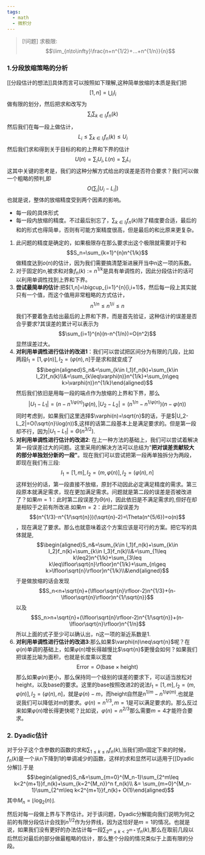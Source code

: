 ```yaml
---
tags:
  - math
  - 微积分
---
```


> [!问题]
> 求极限:$$\lim_{n\to\infty}\frac{n+n^{1/2}+...+n^{1/n}}{n}$$

### 1.分段放缩策略的分析
 
 [[分段估计的想法]]具体而言可以按照如下理解,这种简单放缩的本质是我们把$$[1,n]=\bigcup_iI_i$$做有限的划分，然后把求和改写为$$\sum_{i}\sum_{k\in I_i}f_n(k)$$然后我们在每一段上做估计，$$L_i\leq\sum_{k\in I_i}f_n(k)\leq U_i$$然后我们求和得到关于目标的和的上界和下界的估计$$U(n)=\sum_iU_i,L(n)=\sum_iL_i$$这其中关键的思考是，我们的这种分解方式给出的误差是否符合要求？我们可以做一个粗略的预判,即$$O\left(\sum_i|U_i-L_i|\right)$$也就是说，整体的放缩精度受到两个因素的影响。
 * 每一段的具体形式
 * 每一段内放缩的精度。不过最后别忘了，$\sum_{k\in I_i}f_n(k)$除了精度要合适，最后的和的形式也得简单，否则有可能方案精度很高，但是最后的和比原来更复杂。

 1.  此问题的精度是确定的，如果极限存在那么要求出这个极限就需要对于和$$S_n=\sum_{k=1}^{n}n^{1/k}$$做精度达到$o\left(n\right)$的估计，因为我们需要搞清楚渐进展开当中n这一项的系数。
 2.  对于固定的$n$,被求和对象$f_n(k):=n^{1/k}$是具有单调性的，因此分段估计的话可以利用单调性找到上界和下界。
 3.  **尝试最简单的估计**:把$[1,n]=\bigcup_{i=1}^{n}[i,i+1)$，然后每一段上其实就只有一个值，而这个值用非常粗略的方式估计，$$n^{1/n}\leq n^{1/i}\leq n$$我们不要着急去给出最后的上界和下界，而是首先验证，这种估计的误差是否合乎要求?其误差的累计可以表示为$$\sum_{i=1}^{n}(n-n^{1/n})=O(n^2)$$显然误差过大。
 4.  **对利用单调性进行估计的改进1**：我们可以尝试把区间分为有限的几段，比如两段$I_1=[1,\varphi(n)],I_2=(\varphi(n),n]$于是求和就变成了$$\begin{aligned}S_n&=\sum_{k\in I_1}f_n(k)+\sum_{k\in I_2}f_n(k)\\&=\sum_{k\leq\varphi(n)}n^{1/k}+\sum_{n\geq k>\varphi(n)}n^{1/k}\end{aligned}$$然后我们依旧是用每一段的端点作为放缩的上界和下界，那么$$|U_1-L_1|=(n-n^{1/\varphi(n)})\varphi(n),|U_2-L_2|=(n^{1/n}-n^{1/\varphi(n)})(n-\varphi(n))$$同时考虑到，如果我们这里选择$\varphi(n)=\sqrt{n}$的话，于是$|U_2-L_2|=O(\sqrt{n}\log(n))$,这样的话第二段基本上是满足要求的。但是第一段却不行，因为$|U_1-L_1|=\Theta(n^{3/2})$.
 5.  **对利用单调性进行估计的改进2**: 在上一种方法的基础上，我们可以尝试着解决第一段误差过大的问题。这里采用的解决方法可以总结为"**把对误差贡献较大的部分单独划分新的一段"**。现在我们可以尝试把第一段再单独拆分为两段，即现在我们有三段:$$I_1=[1,m],I_2=(m,\varphi(n)],I_2=(\varphi(n),n]$$这样划分的话，第一段直接不放缩，原封不动因此必定满足精度的需求。第三段原本就满足需求，现在更加满足需求。问题就是第二段的误差是否被改进了？如果$m=1$：此时第二段误差为$\Theta(n)$，因此依旧是不满足需求的,但好在却是相较于之前有所改进.如果$m=2$：此时二段误差为$$(n^{1/3}-n^{1/\sqrt{n}})(\sqrt{n}-2)=\Theta(n^{5/6})=o(n)$$，现在满足了要求。那么也就意味着这个方案应该是可行的方案。把它写的具体就是,$$\begin{aligned}S_n&=\sum_{k\in I_1}f_n(k)+\sum_{k\in I_2}f_n(k)+\sum_{k\in I_3}f_n(k)\\&=\sum_{1\leq k\leq2}n^{1/k}+\sum_{3\leq k\leq\lfloor\sqrt{n}\rfloor}n^{1/k}+\sum_{n\geq k>\lfloor\sqrt{n}\rfloor}n^{1/k}\\&\end{aligned}$$于是做放缩的话会发现$$S_n<n+\sqrt{n}+(\lfloor\sqrt{n}\rfloor-2)n^{1/3}+(n-\lfloor\sqrt{n}\rfloor)n^{1/\sqrt{n}}$$以及$$S_n>n+\sqrt{n}+(\lfloor\sqrt{n}\rfloor-2)n^{1/\sqrt{n}}+(n-\lfloor\sqrt{n}\rfloor)n^{1/n}$$所以上面的式子至少可以确认出，n这一项的渐近系数是1.
 6.  **对利用单调性进行估计的改进3**:那么如果$\varphi(n)\neq\sqrt{n}$呢？在$\varphi(n)$单调的基础上，如果$\varphi(n)$增长得越慢比$\sqrt{n}$更慢会如何？如果我们把误差比喻为面积，也就是长度乘以宽度$$\text{Error}=O(\text{base}\times\text{height})$$那么如果$\varphi(n)$更小，那么保持同一个级别的误差的要求下，可以适当放松对height，以及base的要求。这里的base按照改进2的说法$I_1=[1,m],I_2=(m,\varphi(n)],I_2=(\varphi(n),n]$，就是$\varphi(n)-m$，而height自然是$n^{1/m}-n^{1/\varphi(m)}$.也就是说我们可以降低对$m$的要求。$\varphi(n)=n^{1/3},m=1$是可以满足要求的。那么反过来如果$\varphi(n)$增长得更快呢？比如说，$\varphi(n)=n^{2/3}$那么需要$m=4$才能符合要求。

### 2. Dyadic估计

对于分子这个含参数的函数的求和$\sum_{1\leq k\leq n}f_n(k)$,当我们把$n$固定下来的时候，$f_n(k)$是一个从n下降到1的单调减少的函数，这样的求和显然可以适用于[[Dyadic分解]].于是$$\begin{aligned}S_n&=\sum_{m=0}^{M_n-1}\sum_{2^m\leq k<2^{m+1}}f_n(k)+\sum_{k=2^{M_n}}^n f_n(k)\\ &= \sum_{m=0}^{M_n-1}\sum_{2^m\leq k<2^{m+1}}f_n(k)+ O(1)\end{aligned}$$
其中$M_n = \lfloor \log_2(n)\rfloor$.

然后对每一段做上界与下界估计。对于该问题，Dyadic分解能向我们说明为何之前的有限分段估计会找到$n^{1/2}$作为分界线，因为这恰好是$m=1$的情况。也就是说，如果我们没有更好的办法估计每一段$\sum_{2^m\leq k<2^{m+1}}f_n(k)$,那么在取前几段以后然后对最后的部分做最粗略的估计，那么整个分段的情况类似于上面有限的分段。



